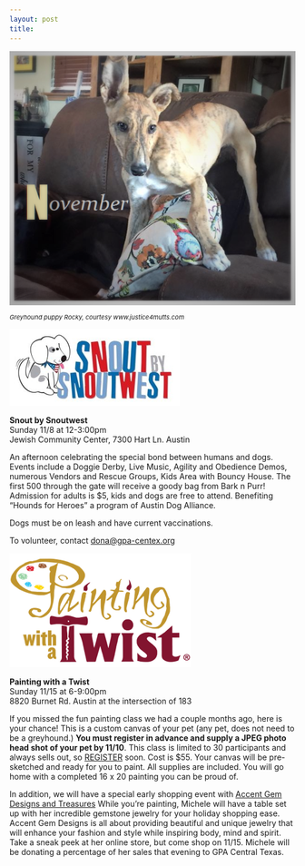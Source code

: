 ```yaml
---
layout: post
title:
---
```


<div class="text-center">
  <img alt="November" src="/img/november.png">

  <p style="font-size:11px">
  <i>Greyhound puppy Rocky, courtesy www.justice4mutts.com</i>
  </p>
</div>

[![SnoutXSnoutwest](/img/snoutxsnoutwest.jpg)](https://www.facebook.com/events/1486089575035397/)

**Snout by Snoutwest**
<br>Sunday 11/8 at 12-3:00pm
<br>Jewish Community Center, 7300 Hart Ln. Austin

An afternoon celebrating the special bond between humans and dogs.  Events include a Doggie
Derby, Live Music, Agility and Obedience Demos, numerous Vendors and Rescue Groups, Kids Area
with Bouncy House.  The first 500 through the gate will receive a goody bag from Bark n Purr!
<br>Admission for adults is $5, kids and dogs are free to attend. Benefiting “Hounds for Heroes”
a program of Austin Dog Alliance.

Dogs must be on leash and have current vaccinations.

To volunteer, contact [dona@gpa-centex.org](mailto:dona@gpa-centex.org)

[![Painting with a Twist](/img/painting.png)](http://paintingwithatwist.com/northaustin)

**Painting with a Twist**
<br>Sunday 11/15 at 6-9:00pm
<br>8820 Burnet Rd. Austin at the intersection of 183

If you missed the fun painting class we had a couple months ago, here is your chance!  This is
a custom canvas of your pet (any pet, does not need to be a greyhound.)  **You must register in
advance and supply a JPEG photo head shot of your pet by 11/10**.  This class is limited to 30
participants and always sells out, so
[REGISTER](http://paintingwithatwist.com/events/viewevent.aspx?eventID=557192) soon.
Cost is $55. Your canvas will be pre-sketched and ready for you to paint.
All supplies are included. You will go home with a completed 16 x 20 painting you can be proud of.

In addition, we will have a special early shopping event with
[Accent Gem Designs and Treasures](http://accentgemdesigns.com/)
While you’re painting, Michele will have a table set up with her incredible
gemstone jewelry for your holiday shopping ease.  Accent Gem Designs is all about providing
beautiful and unique jewelry that will enhance your fashion and style while inspiring body,
mind and spirit.  Take a sneak peek at her online store, but come shop on 11/15.  Michele
will be donating a percentage of her sales that evening to GPA Central Texas.
